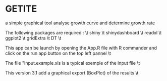 # GETITE
a simple graphical tool analyse growth curve and determine growth rate

The following packages are required : \t
	shiny \t
  shinydashboard \t
  readxl \t
  ggplot2 \t
  gridExtra \t
  DT \t

This app can be launch by opening the App.R file with R commander and click on the run app button 
on the top left pannel \t

The file "Input.example.xls is a typical exemple of the input file \t

This version 3.1 add a graphical export (BoxPlot) of the results \t

